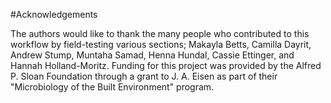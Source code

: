 #Acknowledgements

The authors would like to thank the many people who contributed to this workflow by field-testing various sections;  Makayla Betts, Camilla Dayrit, Andrew Stump, Muntaha Samad, Henna Hundal, Cassie Ettinger, and Hannah Holland-Moritz.  Funding for this project was provided by the Alfred P. Sloan Foundation through a grant to J. A. Eisen as part of their "Microbiology of the Built Environment" program.